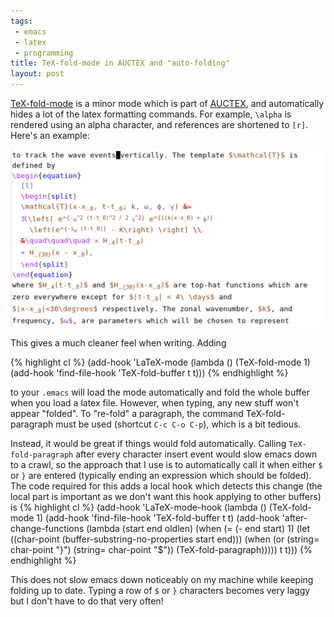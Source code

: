 ```yaml
---
tags:
 - emacs
 - latex
 - programming
title: TeX-fold-mode in AUCTEX and "auto-folding"
layout: post
---
```


[TeX-fold-mode](http://www.gnu.org/software/auctex/manual/auctex/Folding.html)
is a minor mode which is part of
[AUCTEX](http://www.gnu.org/software/auctex/), and automatically hides
a lot of the latex formatting commands. For example, `\alpha` is
rendered using an alpha character, and references are shortened to
`[r]`. Here's an example:

<div class="thumbnail">
<img alt="Tex Example" src="/assets/tex-fold-mode-example.png" />
</div>

This gives a much cleaner feel when writing. Adding

{% highlight cl %}
(add-hook 'LaTeX-mode 
          (lambda ()
            (TeX-fold-mode 1)
            (add-hook 'find-file-hook 'TeX-fold-buffer t t)))
{% endhighlight %}

to your `.emacs` will load the mode automatically and fold the whole
buffer when you load a latex file. However, when typing, any new stuff
won't appear "folded". To "re-fold" a paragraph, the command
TeX-fold-paragraph must be used (shortcut `C-c C-o C-p`), which is a
bit tedious.

Instead, it would be great if things would fold automatically. Calling
`TeX-fold-paragraph` after every character insert event would slow
emacs down to a crawl, so the approach that I use is to automatically
call it when either `$` or `}` are entered (typically ending an
expression which should be folded). The code required for this adds a
local hook which detects this change (the local part is important as
we don't want this hook applying to other buffers) is
{% highlight cl %}
(add-hook 'LaTeX-mode-hook 
      (lambda () 
        (TeX-fold-mode 1)
        (add-hook 'find-file-hook 'TeX-fold-buffer t t)
        (add-hook 'after-change-functions 
              (lambda (start end oldlen) 
                (when (= (- end start) 1)
                  (let ((char-point 
                                 (buffer-substring-no-properties 
                                  start end)))
                   (when (or (string= char-point "}")
                         (string= char-point "$"))
                    (TeX-fold-paragraph)))))
               t t)))
{% endhighlight %}

This does not slow emacs down noticeably on my machine while keeping
folding up to date. Typing a row of `$` or `}` characters becomes very
laggy but I don't have to do that very often!
